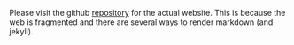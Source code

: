 Please visit the github [repository](https://github.com/m1ten/101) for the actual website. This is because the web is fragmented and there are several ways to render markdown (and jekyll). 